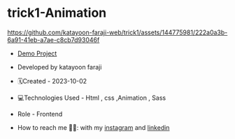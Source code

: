 # trick1-Animation
https://github.com/katayoon-faraji-web/trick1/assets/144775981/222a0a3b-6a91-41eb-a7ae-c8cb7d93046f

- [Demo Project](https://katayoon-faraji-web.github.io/trick1-Animation/)

- Developed by katayoon faraji

- 🗓️Created - 2023-10-02

- 💻Technologies Used - Html , css ,Animation , Sass

- Role - Frontend

- How to reach me 👩🏻: with my [instagram](https://instagram.com/katayoon_faraji_web) and [linkedin](https://www.linkedin.com/in/katayoon-faraji-web-3b722b207r)
